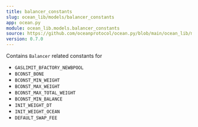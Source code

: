 ```yaml
---
title: balancer_constants
slug: ocean_lib/models/balancer_constants
app: ocean.py
module: ocean_lib.models.balancer_constants
source: https://github.com/oceanprotocol/ocean.py/blob/main/ocean_lib/models/balancer_constants.py
version: 0.7.0
---
```

Contains `Balancer` related constants for
- `GASLIMIT_BFACTORY_NEWBPOOL`
- `BCONST_BONE`
- `BCONST_MIN_WEIGHT`
- `BCONST_MAX_WEIGHT`
- `BCONST_MAX_TOTAL_WEIGHT`
- `BCONST_MIN_BALANCE`
- `INIT_WEIGHT_DT`
- `INIT_WEIGHT_OCEAN`
- `DEFAULT_SWAP_FEE`

